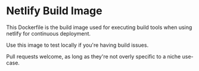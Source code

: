 # Netlify Build Image

This Dockerfile is the build image used for executing build tools when using netlify for continuous deployment.

Use this image to test locally if you're having build issues.

Pull requests welcome, as long as they're not overly specific to a niche use-case.
